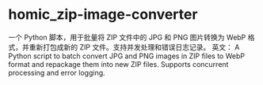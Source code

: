 # homic_zip-image-converter
一个 Python 脚本，用于批量将 ZIP 文件中的 JPG 和 PNG 图片转换为 WebP 格式，并重新打包成新的 ZIP 文件。支持并发处理和错误日志记录。  英文： A Python script to batch convert JPG and PNG images in ZIP files to WebP format and repackage them into new ZIP files. Supports concurrent processing and error logging.
